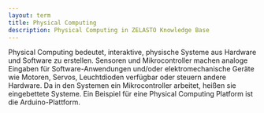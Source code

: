 ```yaml
---
layout: term
title: Physical Computing
description: Physical Computing in ZELASTO Knowledge Base
---
```


Physical Computing bedeutet, interaktive, physische Systeme aus Hardware und Software zu erstellen.  Sensoren und Mikrocontroller machen analoge Eingaben für Software-Anwendungen und/oder elektromechanische Geräte wie Motoren, Servos, Leuchtdioden verfügbar oder steuern andere Hardware. Da in den Systemen ein Mikrocontroller arbeitet, heißen sie eingebettete Systeme. Ein Beispiel für eine Physical Computing Platform ist die Arduino-Plattform. 
